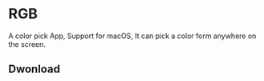 # RGB
A color pick App, Support for macOS, It can pick a color form anywhere on the screen.



## Dwonload
